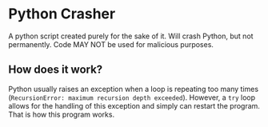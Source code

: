 # Python Crasher
A python script created purely for the sake of it. Will crash Python, but not permanently. Code MAY NOT be used for malicious purposes.

## How does it work?
Python usually raises an exception when a loop is repeating too many times (`RecursionError: maximum recursion depth exceeded`). However, a `try` loop allows for the handling of this exception and  simply can restart the program. That is how this program works.
